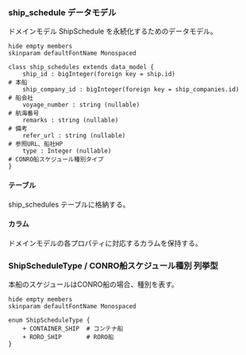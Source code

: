 ### ship_schedule データモデル

ドメインモデル ShipSchedule を永続化するためのデータモデル。

```plantuml
hide empty members
skinparam defaultFontName Monospaced

class ship_schedules extends data_model {
    ship_id : bigInteger(foreign key = ship.id)                             # 本船
    ship_company_id : bigInteger(foreign key = ship_companies.id)           # 船会社
    voyage_number : string (nullable)                                       # 航海番号
    remarks : string (nullable)                                             # 備考
    refer_url : string (nullable)                                           # 参照URL、船社HP
    type : Integer (nullable)                                               # CONRO船スケジュール種別タイプ
}
```

#### テーブル

ship_schedules テーブルに格納する。

#### カラム

ドメインモデルの各プロパティに対応するカラムを保持する。

### ShipScheduleType / CONRO船スケジュール種別 列挙型

本船のスケジュールはCONRO船の場合、種別を表す。

```plantuml
hide empty members
skinparam defaultFontName Monospaced

enum ShipScheduleType {
    + CONTAINER_SHIP  # コンテナ船
    + RORO_SHIP       # RORO船
}
```